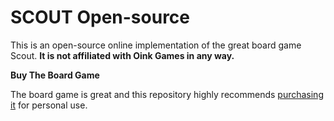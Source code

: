 # SCOUT Open-source

This is an open-source online implementation of the great board game Scout. **It is not affiliated
with Oink Games in any way.**

**Buy The Board Game**

The board game is great and this repository highly recommends [purchasing it](https://oinkgames.com/en/games/analog/scout/) for personal use.
